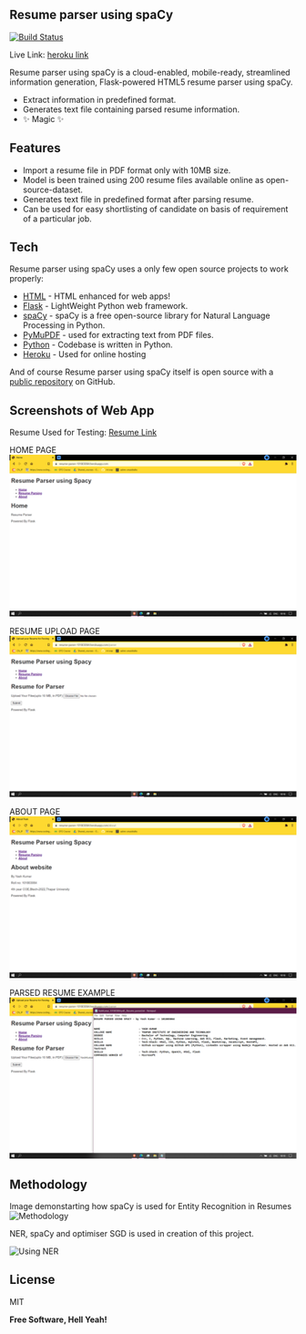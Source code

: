## Resume parser using spaCy

[![Build Status](https://travis-ci.org/joemccann/dillinger.svg?branch=master)](https://travis-ci.org/joemccann/dillinger)

Live Link: [heroku link]

Resume parser using spaCy is a cloud-enabled, mobile-ready, streamlined information generation,
Flask-powered HTML5 resume parser using spaCy.

- Extract information in predefined format.
- Generates text file containing parsed resume information.
- ✨ Magic ✨

## Features

- Import a resume file in PDF format only with 10MB size. 
- Model is been trained using 200 resume files available online as open-source-dataset. 
- Generates text file in predefined format after parsing resume.
- Can be used for easy shortlisting of candidate on basis of requirement of a particular job.

## Tech

Resume parser using spaCy uses a only few open source projects to work properly:
- [HTML] - HTML enhanced for web apps!
- [Flask] - LightWeight Python web framework.
- [spaCy] - spaCy is a free open-source library for Natural Language Processing in Python.
- [PyMuPDF] - used for extracting text from PDF files.
- [Python] - Codebase is written in Python.
- [Heroku] - Used for online hosting

And of course Resume parser using spaCy itself is open source with a [public repository][dill] on GitHub.

## Screenshots of Web App 

Resume Used for Testing: [Resume Link]

HOME PAGE
![ScreenShot for Home Page](https://github.com/Tewatia5355/Resume_Parser_Spacy/blob/main/Screenshots/Home.png?raw=true)

RESUME UPLOAD PAGE
![ScreenShot for Resume Upload Page](https://github.com/Tewatia5355/Resume_Parser_Spacy/blob/main/Screenshots/Resume%20Upload.png?raw=true)

ABOUT PAGE
![ScreenShot for About Page](https://github.com/Tewatia5355/Resume_Parser_Spacy/blob/main/Screenshots/About.png?raw=true)

PARSED RESUME EXAMPLE
![ScreenShot for Parsed Resume](https://github.com/Tewatia5355/Resume_Parser_Spacy/blob/main/Screenshots/Parsed%20Resume.png?raw=true)

## Methodology

Image demonstarting how spaCy is used for Entity Recognition in Resumes
![Methodology](https://camo.githubusercontent.com/8f34408181d3e8dc80c60a39b86e54760c200bff74fbf6074cd5958cb0c96c65/68747470733a2f2f63646e2d696d616765732d312e6d656469756d2e636f6d2f6d61782f313630302f312a645f6e33477250646358485235545336396b2d596c672e706e67)

NER, spaCy and optimiser SGD is used in creation of this project.

![Using NER](https://miro.medium.com/max/978/1*DIQkCDmuE7PUaNa7VzucuQ.png)

## License

MIT

**Free Software, Hell Yeah!**

[//]: # (These are reference links used in the body of this note and get stripped out when the markdown processor does its job. There is no need to format nicely because it shouldn't be seen. Thanks SO - http://stackoverflow.com/questions/4823468/store-comments-in-markdown-syntax)

   [dill]: <https://github.com/Tewatia5355/Resume_Parser_Spacy>
   [HTML]: <https://html.com/>
   [Flask]: <https://flask.palletsprojects.com/en/2.0.x/>
   [spaCy]: <https://spacy.io/>
   [PyMuPDF]: <https://pymupdf.readthedocs.io/en/latest/intro.html#>
   [Python]: <https://www.python.org/>
   [Heroku]: <https://www.heroku.com/>
   [heroku link]: <https://resume-parser-101803064.herokuapp.com/>
   [Resume Link]: <https://bit.ly/ResumeYashKumar>
